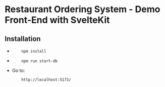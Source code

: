 # Restaurant Ordering System - Demo Front-End with SvelteKit

## Installation

- ```console
      npm install
  ```

- ```console
      npm run start-db
  ```

- Go to:
  ```console
      http://localhost:5173/
  ```
